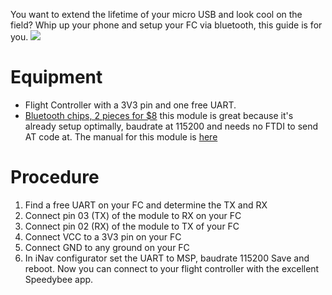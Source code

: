You want to extend the lifetime of your micro USB and look cool on the field? Whip up your phone and setup your FC via bluetooth, this guide is for you.
![](https://i.imgur.com/HDakZPo.jpg)
# Equipment
* Flight Controller with a 3V3 pin and one free UART. 
* [Bluetooth chips, 2 pieces for $8](https://www.amazon.com/gp/product/B07BRM9752/ref=oh_aui_search_asin_title?ie=UTF8&psc=1) this module is great because it's already setup optimally, baudrate at 115200 and needs no FTDI to send AT code at.
The manual for this module is [here](https://fccid.io/2AM2YJDY-08/User-Manual/User-Manual-3511895) 
# Procedure
1. Find a free UART on your FC and determine the TX and RX 
2. Connect pin 03 (TX) of the module to RX on your FC
3. Connect pin 02 (RX) of the module to TX of your FC
4. Connect VCC to a 3V3 pin on your FC
5. Connect GND to any ground on your FC
6. In iNav configurator set the UART to MSP, baudrate 115200
Save and reboot.
Now you can connect to your flight controller with the excellent Speedybee app.